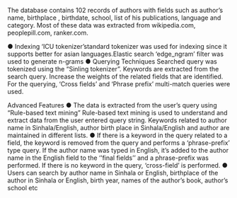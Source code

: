 
The database contains 102 records of authors with fields such as author’s name, birthplace , birthdate,
school, list of his publications, language and category. Most of these data was extracted from
wikipedia.com, peoplepill.com, ranker.com.


● Indexing
‘ICU tokenizer’standard tokenizer was used for indexing since it supports better for asian
languages.Elastic search ‘edge_ngram’ filter was used to generate n-grams
● Querying Techniques
Searched query was tokenized using the “Sinling tokenizer”.
Keywords are extracted from the search query.
Increase the weights of the related fields that are identified.
For the querying, ‘Cross fields’ and ‘Phrase prefix’ multi-match queries were used.

Advanced Features
● The data is extracted from the user’s query using “Rule-based text mining”
Rule-based text mining is used to understand and extract data from the user entered query string.
Keywords related to author name in Sinhala/English, author birth place in Sinhala/English and
author are maintained in different lists.
● If there is a keyword in the query related to a field, the keyword is removed from the query and
performs a ‘phrase-prefix’ type query. If the author name was typed in English, it’s added to the
author name in the English field to the ‘’final fields’’ and a phrase-prefix was performed. If there
is no keyword in the query, ‘cross-field’ is performed.
● Users can search by author name in Sinhala or English, birthplace of the author in Sinhala or
English, birth year, names of the author’s book, author’s school etc


